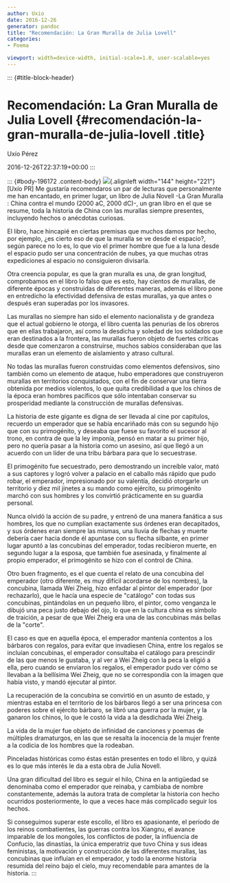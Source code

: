 ```yaml
---
author: Uxio
date: 2016-12-26
generator: pandoc
title: "Recomendación: La Gran Muralla de Julia Lovell"
categories:
- Poema

viewport: width=device-width, initial-scale=1.0, user-scalable=yes
---
```


::: {#title-block-header}
# Recomendación: La Gran Muralla de Julia Lovell {#recomendación-la-gran-muralla-de-julia-lovell .title}

Uxío Pérez

2016-12-26T22:37:19+00:00
:::

::: {#body-196172 .content-body}
![](http://www.antartica.cl/antartica/gfx_libros/144/9789871117390.jpg){.alignleft
width="144" height="221"}\[Uxío PR\] Me gustaría recomendaros un par de
lecturas que personalmente me han encantado, en primer lugar, un libro
de Julia Novell -La Gran Muralla : China contra el mundo (2000 aC, 2000
dC)-, un gran libro en el que se resume, toda la historia de China con
las murallas siempre presentes, incluyendo hechos o anécdotas curiosas.

El libro, hace hincapié en ciertas premisas que muchos damos por hecho,
por ejemplo, ¿es cierto eso de que la muralla se ve desde el espacio?,
según parece no lo es, lo que vio el primer hombre que fue a la luna
desde el espacio pudo ser una concentración de nubes, ya que muchas
otras expediciones al espacio no consiguieron divisarla.

Otra creencia popular, es que la gran muralla es una, de gran longitud,
comprobamos en el libro lo falso que es esto, hay cientos de murallas,
de diferente épocas y construidas de diferentes maneras, además el libro
pone en entredicho la efectividad defensiva de estas murallas, ya que
antes o después eran superadas por los invasores.

Las murallas no siempre han sido el elemento nacionalista y de grandeza
que el actual gobierno le otorga, el libro cuenta las penurias de los
obreros que en ellas trabajaron, así como la desdicha y soledad de los
soldados que eran destinados a la frontera, las murallas fueron objeto
de fuertes críticas desde que comenzaron a construirse, muchos sabios
consideraban que las murallas eran un elemento de aislamiento y atraso
cultural.

No todas las murallas fueron construidas como elementos defensivos, sino
también como un elemento de ataque, hubo emperadores que construyeron
murallas en territorios conquistados, con el fin de conservar una tierra
obtenida por medios violentos, lo que quita credibilidad a que los
chinos de la época eran hombres pacíficos que sólo intentaban conservar
su prosperidad mediante la construcción de murallas defensivas.

La historia de este gigante es digna de ser llevada al cine por
capítulos, recuerdo un emperador que se había encariñado más con su
segundo hijo que con su primogénito, y deseaba que fuese su favorito el
sucesor al trono, en contra de que la ley imponía, pensó en matar a su
primer hijo, pero no quería pasar a la historia como un asesino, así que
llegó a un acuerdo con un líder de una tribu bárbara para que lo
secuestrase.

El primogénito fue secuestrado, pero demostrando un increíble valor,
mató a sus captores y logró volver a palacio en el caballo más rápido
que pudo robar, el emperador, impresionado por su valentía, decidió
otorgarle un territorio y diez mil jinetes a su mando como ejército, su
primogénito marchó con sus hombres y los convirtió prácticamente en su
guardia personal.

Nunca olvidó la acción de su padre, y entrenó de una manera fanática a
sus hombres, los que no cumplían exactamente sus órdenes eran
decapitados, y sus órdenes eran siempre las mismas, una lluvia de
flechas y muerte debería caer hacia donde él apuntase con su flecha
silbante, en primer lugar apuntó a las concubinas del emperador, todas
recibieron muerte, en segundo lugar a la esposa, que también fue
asesinada, y finalmente al propio emperador, el primogénito se hizo con
el control de China.

Otro buen fragmento, es el que cuenta el relato de una concubina del
emperador (otro diferente, es muy difícil acordarse de los nombres), la
concubina, llamada Wei Zheig, hizo enfadar al pintor del emperador (por
rechazarlo), que le hacía una especie de "catálogo" con todas sus
concubinas, pintándolas en un pequeño libro, el pintor, como venganza le
dibujó una peca justo debajo del ojo, lo que en la cultura china es
símbolo de traición, a pesar de que Wei Zheig era una de las concubinas
más bellas de la "corte".

El caso es que en aquella época, el emperador mantenía contentos a los
bárbaros con regalos, para evitar que invadiesen China, entre los
regalos se incluían concubinas, el emperador consultaba el catálogo para
prescindir de las que menos le gustaba, y al ver a Wei Zheig con la peca
la eligió a ella, pero cuando se enviaron los regalos, el emperador pudo
ver cómo se llevaban a la bellísima Wei Zheig, que no se correspondía
con la imagen que había visto, y mandó ejecutar al pintor.

La recuperación de la concubina se convirtió en un asunto de estado, y
mientras estaba en el territorio de los bárbaros llegó a ser una
princesa con poderes sobre el ejército bárbaro, se libró una guerra por
la mujer, y la ganaron los chinos, lo que le costó la vida a la
desdichada Wei Zheig.

La vida de la mujer fue objeto de infinidad de canciones y poemas de
múltiples dramaturgos, en las que se resalta la inocencia de la mujer
frente a la codicia de los hombres que la rodeaban.

Pinceladas históricas como éstas están presentes en todo el libro, y
quizá es lo que más interés le da a esta obra de Julia Novell.

Una gran dificultad del libro es seguir el hilo, China en la antigüedad
se denominaba como el emperador que reinaba, y cambiaba de nombre
constantemente, además la autora trata de completar la historia con
hecho ocurridos posteriormente, lo que a veces hace más complicado
seguir los hechos.

Si conseguimos superar este escollo, el libro es apasionante, el período
de los reinos combatientes, las guerras contra los Xiangnu, el avance
imparable de los mongoles, los conflictos de poder, la influencia de
Confucio, las dinastías, la única emperatriz que tuvo China y sus ideas
feministas, la motivación y construcción de las diferentes murallas, las
concubinas que influían en el emperador, y todo la enorme historia
resumida del reino bajo el cielo, muy recomendable para amantes de la
historia.
:::
